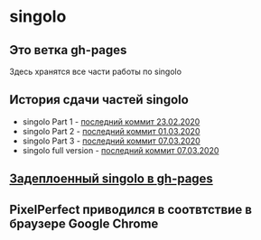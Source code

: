 # singolo

## Это ветка gh-pages

Здесь хранятся все части работы по singolo

## История сдачи частей singolo

- singolo Part 1 - [последний коммит 23.02.2020](https://github.com/NikitaMigushev/singolo/commit/494265bf7a8cf4ce3ab9b0c4e6c9cb3b560f6b82)
- singolo Part 2 - [последний коммит 01.03.2020](https://github.com/NikitaMigushev/singolo/commit/6be7c08ad1cc8984f94db9e884138082ed25da7d)
- singolo Part 3 - [последний коммит 07.03.2020](https://github.com/NikitaMigushev/singolo/commits?author=NikitaMigushev)
- singolo full version - [последний коммит 07.03.2020](https://github.com/NikitaMigushev/singolo/commit/f08536c90b49c9b538dbe0cdbfa5c855dc31a433)

## [Задеплоенный singolo в gh-pages](https://nikitamigushev.github.io/singolo/index.html)

## PixelPerfect приводился в соотвтствие в браузере Google Chrome
